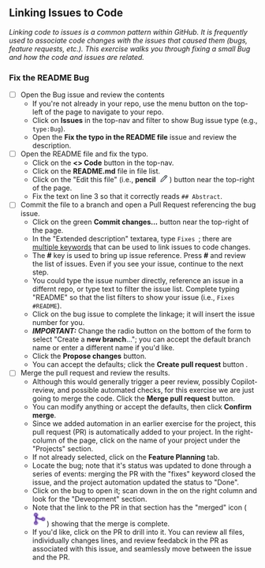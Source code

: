 ## Linking Issues to Code
_Linking code to issues is a common pattern within GitHub. It is frequently used to associate code changes with the issues that caused them (bugs, feature requests, etc.). This exercise walks you through fixing a small Bug and how the code and issues are related._

### Fix the README Bug
- [ ] Open the Bug issue and review the contents
  - If you're not already in your repo, use the menu button on the top-left of the page to navigate to your repo.
  - Click on **Issues** in the top-nav and filter to show Bug issue type (e.g., `type:Bug`).
  - Open the **Fix the typo in the README file** issue and review the description.
- [ ] Open the README file and fix the typo.
  - Click on the **<> Code** button in the top-nav.
  - Click on the **README.md** file in file list.
  - Click on the "Edit this file" (i.e., **pencil** ![Pencil](./images/bare-pencil.png)) button near the top-right of the page.
  - Fix the text on line 3 so that it correctly reads `## Abstract`.
- [ ] Commit the file to a branch and open a Pull Request referencing the bug issue.
  - Click on the green **Commit changes...** button near the top-right of the page.
  - In the "Extended description" textarea, type `Fixes `; there are [multiple keywords](https://docs.github.com/en/get-started/writing-on-github/working-with-advanced-formatting/using-keywords-in-issues-and-pull-requests) that can be used to link issues to code changes.
  - The **#** key is used to bring up issue reference.  Press **#** and review the list of issues.  Even if you see your issue, continue to the next step.
  - You could type the issue number directly, reference an issue in a differnt repo, or type text to filter the issue list.  Complete typing "README" so that the list filters to show your issue (i.e., `Fixes #README`).
  - Click on the bug issue to complete the linkage; it will insert the issue number for you.
  - ***IMPORTANT:*** Change the radio button on the bottom of the form to select "Create a **new branch**..."; you can accept the default branch name or enter a different name if you'd like.
  - Click the **Propose changes** button.
  - You can accept the defaults; click the **Create pull request** button .
- [ ] Merge the pull request and review the results.
  - Although this would generally trigger a peer review, possibly Copilot-review, and possible automated checks, for this exercise we are just going to merge the code.  Click the **Merge pull request** button.
  - You can modify anything or accept the defaults, then click **Confirm merge**.
  - Since we added automation in an earlier exercise for the project, this pull request (PR) is automatically added to your project.  In the right-column of the page, click on the name of your project under the "Projects" section.
  - If not already selected, click on the **Feature Planning** tab.
  - Locate the bug; note that it's status was updated to done through a series of events: merging the PR with the "fixes" keyword closed the issue, and the project automation updated the status to "Done".
  - Click on the bug to open it; scan down in the on the right column and look for the "Deveopment" section.
  - Note that the link to the PR in that section has the "merged" icon (![Merged icon](./images/merged-icon.jpeg)) showing that the merge is complete.
  - If you'd like, click on the PR to drill into it.  You can review all files, individually changes lines, and review feedabck in the PR as associated with this issue, and seamlessly move between the issue and the PR.
